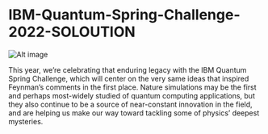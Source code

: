 # IBM-Quantum-Spring-Challenge-2022-SOLOUTION

![Alt image](https://camo.githubusercontent.com/efa516319bfe968de5a2f4a4e631e205cc8b1272f1e6e879733c9b4e9dd499a4/68747470733a2f2f6d69726f2e6d656469756d2e636f6d2f6d61782f323332302f312a7557693530796537434d5a575a41474c79745a3778512e676966)

This year, we’re celebrating that enduring legacy with the IBM Quantum Spring Challenge, which will center on the very same ideas that inspired Feynman’s comments in the first place. Nature simulations may be the first and perhaps most-widely studied of quantum computing applications, but they also continue to be a source of near-constant innovation in the field, and are helping us make our way toward tackling some of physics’ deepest mysteries. 
